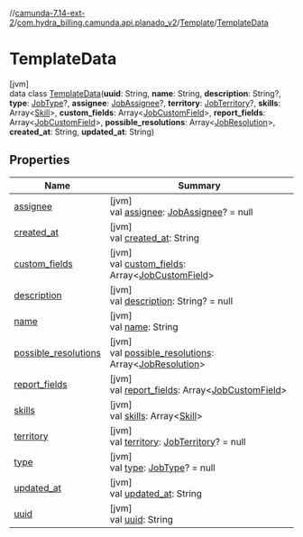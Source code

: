 //[camunda-7.14-ext-2](../../../../index.md)/[com.hydra_billing.camunda.api.planado_v2](../../index.md)/[Template](../index.md)/[TemplateData](index.md)

# TemplateData

[jvm]\
data class [TemplateData](index.md)(**uuid**: String, **name**: String, **description**: String?, **type**: [JobType](../../../com.hydra_billing.camunda.api.planado_v2.common_types.job/-job-type/index.md)?, **assignee**: [JobAssignee](../../../com.hydra_billing.camunda.api.planado_v2.common_types.job/-job-assignee/index.md)?, **territory**: [JobTerritory](../../../com.hydra_billing.camunda.api.planado_v2.common_types.job/-job-territory/index.md)?, **skills**: Array<[Skill](../../../com.hydra_billing.camunda.api.planado_v2.common_types/-skill/index.md)>, **custom_fields**: Array<[JobCustomField](../../../com.hydra_billing.camunda.api.planado_v2.common_types.job/-job-custom-field/index.md)>, **report_fields**: Array<[JobCustomField](../../../com.hydra_billing.camunda.api.planado_v2.common_types.job/-job-custom-field/index.md)>, **possible_resolutions**: Array<[JobResolution](../../../com.hydra_billing.camunda.api.planado_v2.common_types.job/-job-resolution/index.md)>, **created_at**: String, **updated_at**: String)

## Properties

| Name | Summary |
|---|---|
| [assignee](assignee.md) | [jvm]<br>val [assignee](assignee.md): [JobAssignee](../../../com.hydra_billing.camunda.api.planado_v2.common_types.job/-job-assignee/index.md)? = null |
| [created_at](created_at.md) | [jvm]<br>val [created_at](created_at.md): String |
| [custom_fields](custom_fields.md) | [jvm]<br>val [custom_fields](custom_fields.md): Array<[JobCustomField](../../../com.hydra_billing.camunda.api.planado_v2.common_types.job/-job-custom-field/index.md)> |
| [description](description.md) | [jvm]<br>val [description](description.md): String? = null |
| [name](name.md) | [jvm]<br>val [name](name.md): String |
| [possible_resolutions](possible_resolutions.md) | [jvm]<br>val [possible_resolutions](possible_resolutions.md): Array<[JobResolution](../../../com.hydra_billing.camunda.api.planado_v2.common_types.job/-job-resolution/index.md)> |
| [report_fields](report_fields.md) | [jvm]<br>val [report_fields](report_fields.md): Array<[JobCustomField](../../../com.hydra_billing.camunda.api.planado_v2.common_types.job/-job-custom-field/index.md)> |
| [skills](skills.md) | [jvm]<br>val [skills](skills.md): Array<[Skill](../../../com.hydra_billing.camunda.api.planado_v2.common_types/-skill/index.md)> |
| [territory](territory.md) | [jvm]<br>val [territory](territory.md): [JobTerritory](../../../com.hydra_billing.camunda.api.planado_v2.common_types.job/-job-territory/index.md)? = null |
| [type](type.md) | [jvm]<br>val [type](type.md): [JobType](../../../com.hydra_billing.camunda.api.planado_v2.common_types.job/-job-type/index.md)? = null |
| [updated_at](updated_at.md) | [jvm]<br>val [updated_at](updated_at.md): String |
| [uuid](uuid.md) | [jvm]<br>val [uuid](uuid.md): String |
